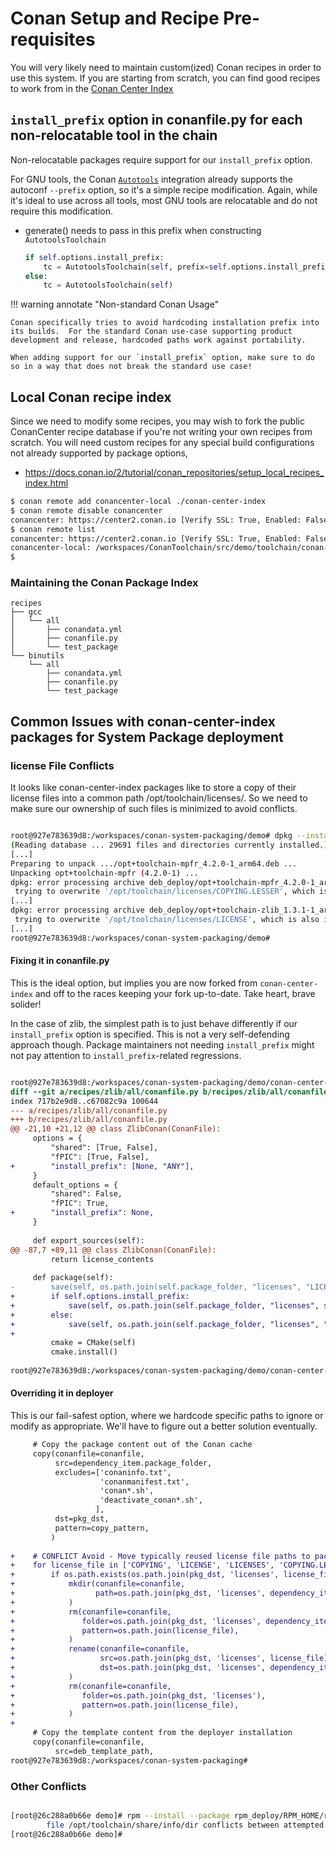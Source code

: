 # Conan Setup and Recipe Pre-requisites

You will very likely need to maintain custom(ized) Conan recipes in order
to use this system.  If you are starting from scratch, you can find good
recipes to work from in the
[Conan Center Index](https://github.com/conan-io/conan-center-index/tree/master/recipes)

## `install_prefix` option in conanfile.py for each non-relocatable tool in the chain

Non-relocatable packages require support for our `install_prefix` option.

For GNU tools, the Conan [`Autotools`](https://docs.conan.io/2/integrations/autotools.html)
integration already supports the autoconf `--prefix` option, so it's a
simple recipe modification.  Again, while it's ideal to use across all
tools, most GNU tools are relocatable and do not require this modification.

- generate() needs to pass in this prefix when constructing `AutotoolsToolchain`

  ``` python
  if self.options.install_prefix:
      tc = AutotoolsToolchain(self, prefix=self.options.install_prefix)
  else:
      tc = AutotoolsToolchain(self)
  ```

!!! warning annotate "Non-standard Conan Usage"

    Conan specifically tries to avoid hardcoding installation prefix into
    its builds.  For the standard Conan use-case supporting product
    development and release, hardcoded paths work against portability.

    When adding support for our `install_prefix` option, make sure to do
    so in a way that does not break the standard use case!

## Local Conan recipe index

Since we need to modify some recipes, you may wish to fork the public
ConanCenter recipe database if you're not writing your own recipes from
scratch.  You will need custom recipes for any special build configurations
not already supported by package options,

- https://docs.conan.io/2/tutorial/conan_repositories/setup_local_recipes_index.html

```bash
$ conan remote add conancenter-local ./conan-center-index
$ conan remote disable conancenter
conancenter: https://center2.conan.io [Verify SSL: True, Enabled: False]
$ conan remote list
conancenter: https://center2.conan.io [Verify SSL: True, Enabled: False]
conancenter-local: /workspaces/ConanToolchain/src/demo/toolchain/conan-center-index [local-recipes-index, Enabled: True]
$ 
```

### Maintaining the Conan Package Index

```none title="Sample Conan Package Index Directory Tree"
recipes
├── gcc
│   └── all
│       ├── conandata.yml
│       ├── conanfile.py
│       └── test_package
└── binutils
    └── all
        ├── conandata.yml
        ├── conanfile.py
        └── test_package
```

## Common Issues with conan-center-index packages for System Package deployment

### license File Conflicts

It looks like conan-center-index packages like to store a copy of their license
files into a common path /opt/toolchain/licenses/.  So we need to make sure our
ownership of such files is minimized to avoid conflicts.

```bash hl_lines="7 10"

root@927e783639d8:/workspaces/conan-system-packaging/demo# dpkg --install deb_deploy/*.deb
(Reading database ... 29691 files and directories currently installed.)
[...]
Preparing to unpack .../opt+toolchain-mpfr_4.2.0-1_arm64.deb ...
Unpacking opt+toolchain-mpfr (4.2.0-1) ...
dpkg: error processing archive deb_deploy/opt+toolchain-mpfr_4.2.0-1_arm64.deb (--install):
 trying to overwrite '/opt/toolchain/licenses/COPYING.LESSER', which is also in package opt+toolchain-mpc 1.2.0-1
[...]
dpkg: error processing archive deb_deploy/opt+toolchain-zlib_1.3.1-1_arm64.deb (--install):
 trying to overwrite '/opt/toolchain/licenses/LICENSE', which is also in package opt+toolchain-isl 0.26-1
[...]
root@927e783639d8:/workspaces/conan-system-packaging/demo# 

```

#### Fixing it in conanfile.py

This is the ideal option, but implies you are now forked from
`conan-center-index` and off to the races keeping your fork up-to-date.
Take heart, brave solider!

In the case of zlib, the simplest path is to just behave differently if
our `install_prefix` option is specified.  This is not a very self-defending
approach though.  Package maintainers not needing `install_prefix` might
not pay attention to `install_prefix`-related regressions.
 
```diff title="Sample Conan Package Index Directory Tree"

root@927e783639d8:/workspaces/conan-system-packaging/demo/conan-center-index# git diff recipes/zlib/all/conanfile.py
diff --git a/recipes/zlib/all/conanfile.py b/recipes/zlib/all/conanfile.py
index 717b2e9d8..c67082c9a 100644
--- a/recipes/zlib/all/conanfile.py
+++ b/recipes/zlib/all/conanfile.py
@@ -21,10 +21,12 @@ class ZlibConan(ConanFile):
     options = {
         "shared": [True, False],
         "fPIC": [True, False],
+        "install_prefix": [None, "ANY"],
     }
     default_options = {
         "shared": False,
         "fPIC": True,
+        "install_prefix": None,
     }
 
     def export_sources(self):
@@ -87,7 +89,11 @@ class ZlibConan(ConanFile):
         return license_contents
 
     def package(self):
-        save(self, os.path.join(self.package_folder, "licenses", "LICENSE"), self._extract_license())
+        if self.options.install_prefix:
+            save(self, os.path.join(self.package_folder, "licenses", self.name, "LICENSE"), self._extract_license())
+        else:
+            save(self, os.path.join(self.package_folder, "licenses", "LICENSE"), self._extract_license())
+
         cmake = CMake(self)
         cmake.install()
 
root@927e783639d8:/workspaces/conan-system-packaging/demo/conan-center-index#

```

#### Overriding it in deployer

This is our fail-safest option, where we hardcode specific paths to ignore
or modify as appropriate.  We'll have to figure out a better solution
eventually.

```diff
     # Copy the package content out of the Conan cache
     copy(conanfile=conanfile,
          src=dependency_item.package_folder,
          excludes=['conaninfo.txt',
                    'conanmanifest.txt',
                    'conan*.sh',
                    'deactivate_conan*.sh',
                   ],
          dst=pkg_dst,
          pattern=copy_pattern,
         )
 
+    # CONFLICT Avoid - Move typically reused license file paths to package-specific paths
+    for license_file in ['COPYING', 'LICENSE', 'LICENSES', 'COPYING.LESSER', 'COPYING.LESSERv3', 'COPYINGv2',]:
+        if os.path.exists(os.path.join(pkg_dst, 'licenses', license_file)):
+            mkdir(conanfile=conanfile,
+                  path=os.path.join(pkg_dst, 'licenses', dependency_item.ref.name),
+            )
+            rm(conanfile=conanfile,
+               folder=os.path.join(pkg_dst, 'licenses', dependency_item.ref.name),
+               pattern=os.path.join(license_file),
+            )
+            rename(conanfile=conanfile,
+                   src=os.path.join(pkg_dst, 'licenses', license_file),
+                   dst=os.path.join(pkg_dst, 'licenses', dependency_item.ref.name, license_file),
+            )
+            rm(conanfile=conanfile,
+               folder=os.path.join(pkg_dst, 'licenses'),
+               pattern=os.path.join(license_file),
+            )
+
     # Copy the template content from the deployer installation
     copy(conanfile=conanfile,
          src=deb_template_path,
root@927e783639d8:/workspaces/conan-system-packaging# 
```

### Other Conflicts

```bash

[root@26c288a0b66e demo]# rpm --install --package rpm_deploy/RPM_HOME/rpmbuild/RPMS/aarch64/opt-toolchain-*rpm
        file /opt/toolchain/share/info/dir conflicts between attempted installs of opt-toolchain-binutils-2.42-1.el9.aarch64 and opt-toolchain-make-4.4.1-1.el9.aarch64
[root@26c288a0b66e demo]# 

```
